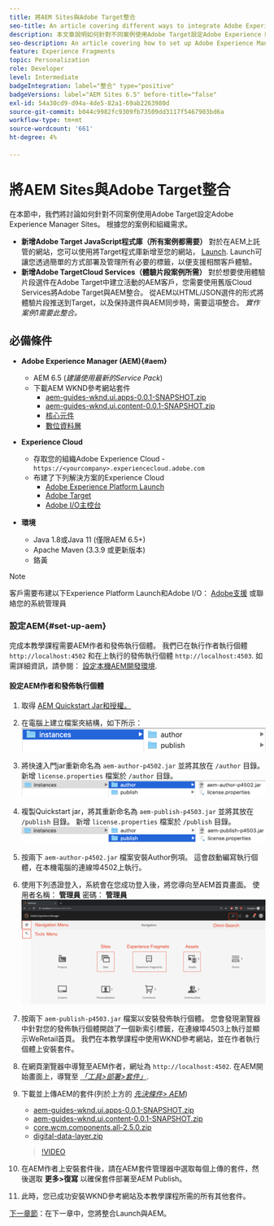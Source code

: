 ```yaml
---
title: 將AEM Sites與Adobe Target整合
seo-title: An article covering different ways to integrate Adobe Experience Manager (AEM) Sites with Adobe Target for delivering personalized content.
description: 本文章說明如何針對不同案例使用Adobe Target設定Adobe Experience Manager。
seo-description: An article covering how to set up Adobe Experience Manager with Adobe Target for different scenarios.
feature: Experience Fragments
topic: Personalization
role: Developer
level: Intermediate
badgeIntegration: label="整合" type="positive"
badgeVersions: label="AEM Sites 6.5" before-title="false"
exl-id: 54a30cd9-d94a-4de5-82a1-69ab2263980d
source-git-commit: b044c9982fc9309fb73509dd3117f5467903bd6a
workflow-type: tm+mt
source-wordcount: '661'
ht-degree: 4%

---
```


# 將AEM Sites與Adobe Target整合

在本節中，我們將討論如何針對不同案例使用Adobe Target設定Adobe Experience Manager Sites。 根據您的案例和組織需求。

* **新增Adobe Target JavaScript程式庫（所有案例都需要）**
對於在AEM上託管的網站，您可以使用將Target程式庫新增至您的網站， [Launch](https://experienceleague.adobe.com/docs/experience-platform/tags/home.html). Launch可讓您透過簡單的方式部署及管理所有必要的標籤，以便支援相關客戶體驗。
* **新增Adobe TargetCloud Services（體驗片段案例所需）**
對於想要使用體驗片段選件在Adobe Target中建立活動的AEM客戶，您需要使用舊版Cloud Services將Adobe Target與AEM整合。 從AEM以HTML/JSON選件的形式將體驗片段推送到Target，以及保持選件與AEM同步時，需要這項整合。 *實作案例1需要此整合。*

## 必備條件

* **Adobe Experience Manager (AEM){#aem}**
   * AEM 6.5 (*建議使用最新的Service Pack*)
   * 下載AEM WKND參考網站套件
      * [aem-guides-wknd.ui.apps-0.0.1-SNAPSHOT.zip](https://github.com/adobe/aem-guides-wknd/releases/download/archetype-18.1/aem-guides-wknd.ui.apps-0.0.1-SNAPSHOT.zip)
      * [aem-guides-wknd.ui.content-0.0.1-SNAPSHOT.zip](https://github.com/adobe/aem-guides-wknd/releases/download/archetype-18.1/aem-guides-wknd.ui.content-0.0.1-SNAPSHOT.zip)
      * [核心元件](https://github.com/adobe/aem-core-wcm-components/releases/download/core.wcm.components.reactor-2.5.0/core.wcm.components.all-2.5.0.zip)
      * [數位資料層](assets/implementation/digital-data-layer.zip)

* **Experience Cloud**
   * 存取您的組織Adobe Experience Cloud - `https://<yourcompany>.experiencecloud.adobe.com`
   * 布建了下列解決方案的Experience Cloud
      * [Adobe Experience Platform Launch](https://experiencecloud.adobe.com)
      * [Adobe Target](https://experiencecloud.adobe.com)
      * [Adobe I/O主控台](https://console.adobe.io)

* **環境**
   * Java 1.8或Java 11 (僅限AEM 6.5+)
   * Apache Maven (3.3.9 或更新版本)
   * 鉻黃

>[!NOTE]
>
> 客戶需要布建以下Experience Platform Launch和Adobe I/O： [Adobe支援](https://helpx.adobe.com/tw/contact/enterprise-support.ec.html) 或聯絡您的系統管理員

### 設定AEM{#set-up-aem}

完成本教學課程需要AEM作者和發佈執行個體。 我們已在執行作者執行個體 `http://localhost:4502` 和在上執行的發佈執行個體 `http://localhost:4503`. 如需詳細資訊，請參閱： [設定本機AEM開發環境](https://helpx.adobe.com/experience-manager/kt/platform-repository/using/local-aem-dev-environment-article-setup.html).

#### 設定AEM作者和發佈執行個體

1. 取得 [AEM Quickstart Jar和授權。](https://helpx.adobe.com/experience-manager/6-5/sites/deploying/using/deploy.html#GettingtheSoftware)
2. 在電腦上建立檔案夾結構，如下所示：
   ![資料夾結構](assets/implementation/aem-setup-1.png)
3. 將快速入門jar重新命名為 `aem-author-p4502.jar` 並將其放在 `/author` 目錄。 新增 `license.properties` 檔案於 `/author` 目錄。
   ![AEM作者例項](assets/implementation/aem-setup-author.png)
4. 複製Quickstart jar，將其重新命名為 `aem-publish-p4503.jar` 並將其放在 `/publish` 目錄。 新增 `license.properties` 檔案於 `/publish` 目錄。
   ![AEM發佈執行個體](assets/implementation/aem-setup-publish.png)
5. 按兩下 `aem-author-p4502.jar` 檔案安裝Author例項。 這會啟動編寫執行個體，在本機電腦的連線埠4502上執行。
6. 使用下列憑證登入，系統會在您成功登入後，將您導向至AEM首頁畫面。
使用者名稱： **管理員**
密碼： **管理員**
   ![AEM發佈執行個體](assets/implementation/aem-author-home-page.png)
7. 按兩下 `aem-publish-p4503.jar` 檔案以安裝發佈執行個體。 您會發現瀏覽器中針對您的發佈執行個體開啟了一個新索引標籤，在連線埠4503上執行並顯示WeRetail首頁。 我們在本教學課程中使用WKND參考網站，並在作者執行個體上安裝套件。
8. 在網頁瀏覽器中導覽至AEM作者，網址為 `http://localhost:4502`. 在AEM開始畫面上，導覽至 *[「工具>部署>套件」](http://localhost:4502/crx/packmgr/index.jsp)*.
9. 下載並上傳AEM的套件(列於上方的 *[先決條件> AEM](#aem)*)
   * [aem-guides-wknd.ui.apps-0.0.1-SNAPSHOT.zip](https://github.com/adobe/aem-guides-wknd/releases/download/archetype-18.1/aem-guides-wknd.ui.apps-0.0.1-SNAPSHOT.zip)
   * [aem-guides-wknd.ui.content-0.0.1-SNAPSHOT.zip](https://github.com/adobe/aem-guides-wknd/releases/download/archetype-18.1/aem-guides-wknd.ui.content-0.0.1-SNAPSHOT.zip)
   * [core.wcm.components.all-2.5.0.zip](https://github.com/adobe/aem-core-wcm-components/releases/download/core.wcm.components.reactor-2.5.0/core.wcm.components.all-2.5.0.zip)
   * [digital-data-layer.zip](assets/implementation/digital-data-layer.zip)

   >[!VIDEO](https://video.tv.adobe.com/v/28377?quality=12&learn=on)
10. 在AEM作者上安裝套件後，請在AEM套件管理器中選取每個上傳的套件，然後選取 **更多>復寫** 以確保套件部署至AEM Publish。
11. 此時，您已成功安裝WKND參考網站及本教學課程所需的所有其他套件。

[下一章節](./using-launch-adobe-io.md)：在下一章中，您將整合Launch與AEM。
